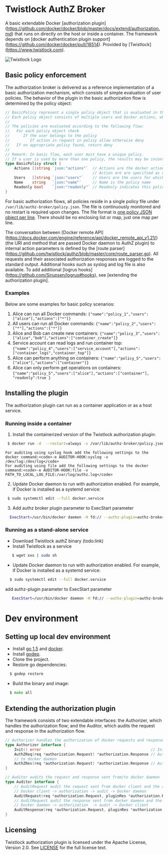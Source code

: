 # Twistlock AuthZ Broker
 
A basic extendable Docker [authorization plugin] (https://github.com/docker/docker/blob/master/docs/extend/authorization.md) that runs on directly on the host or inside a container. The framework depends on [docker authentication plugin support] (https://github.com/docker/docker/pull/18514).
Provided by [Twistlock] (https://www.twistlock.com).

![Twistlock Logo](https://www.twistlock.com/wp-content/uploads/2015/12/Twistlock-Logo.png)

## Basic policy enforcement 

The authorization broker is delivered as a reference implementation of a basic authorization mechanism, which consists of simple evaluation of user policies. The behavior of the plugin in the basic authorization flow is determined by the policy object:

```go
// BasicPolicy represent a single policy object that is evaluated in the authorization flow.
// Each policy object consists of multiple users and Docker actions, where each user belongs to a single policy.
//
// The policies are evaluated according to the following flow:
//   For each policy object check
//      If the user belongs to the policy
//         If action in request in policy allow otherwise deny
//   If no appropriate policy found, return deny
//
// Remark: In basic flow, each user must have a unique policy.
// If a user is used by more than one policy, the results may be inconsistent
type BasicPolicy struct {
	Actions []string `json:"actions"`  // Actions are the docker actions (mapped to authz terminology) that are allowed according to this policy
	                                   // Action are are specified as regular expressions
	Users   []string `json:"users"`    // Users are the users for which this policy apply to
	Name    string   `json:"name"`     // Name is the policy name
	Readonly bool    `json:"readonly"` // Readonly indicates this policy only allow get commands
}
```

For basic authorization flows, all policies reside in a single policy file under `/var/lib/authz-broker/policy.json`. The file  is continuously monitored and no restart is required upon changes.
The file format is [one policy JSON object per line](http://jsonlines.org/).  There should be no enclosing list or map, just one map per line.

The conversation between [Docker remote API] (https://docs.docker.com/engine/reference/api/docker_remote_api_v1.21/) (the URI and method that are passed Docker daemon to AuthZ plugin) to internal action parameters is defined by the [route parser] (https://github.com/twistlock/authz/blob/master/core/route_parser.go).
All requests and their associated authorization responses are logged to the standard output. Additional hooks such as syslog and log file is also available. To add additional [logrus hooks] (https://github.com/Sirupsen/logrus#hooks), see [extending the authorization plugin].

### Examples

Below are some examples for basic policy scenarios:
 1. Alice can run all Docker commands:                     `{"name":"policy_1","users":["alice"],"actions":["*"]}`
 2. All users can run all Docker commands:                    `{"name":"policy_2","users":["*"],"actions":["*"]}`
 3. Alice and Bob can create new containers:              `{"name":"policy_3","users":["alice","bob"],"actions":["container_create"]}`
 4. Service account can read logs and run container top:  `{"name":"policy_4","users":["service_account"],"actions":["container_logs","container_top"]}` 
 5. Alice can perform anything on containers: `{"name":"policy_5","users":["alice"],"actions":["container"]}` 
 6. Alice can only perform get operations on containers:  `{"name":"policy_5","users":["alice"],"actions":["container"], "readonly":true }` 

## Installing the plugin

The authorization plugin can run as a container application or as a host service.

### Running inside a container 

 1. Install the containerized version of the Twistlock authorization plugin: 
```bash
 $ docker run -d  --restart=always -v /var/lib/authz-broker/policy.json:/var/lib/authz-broker/policy.json -v /run/docker/plugins/:/run/docker/plugins twistlock/authz-broker
```
    For auditing using syslog hook add the following settings to the docker command:<code>-e AUDITOR-HOOK:syslog -v /dev/log:/dev/log</code>
    For auditing using file add the following settings to the docker command:<code>-e AUDITOR-HOOK:file -v PATH_TO_LOCAL_LOG_FILE:/var/log/authz.log</code>

 2. Update Docker daemon to run with authorization enabled.
    For example, if Docker is installed as a systemd service:
```bash
 $ sudo systemctl edit --full docker.service 
```
 3. Add authz broker plugin parameter to ExecStart parameter
```bash
  ExecStart=/usr/bin/docker daemon -H fd:// --authz-plugin=authz-broker 
```
### Running as a stand-alone service

 *  Download Twistlock authZ binary (todo:link)
 *  Install Twistlock as a service 
```bash
   $ wget xxx | sudo sh
```
 * Update Docker daemon to run with authorization enabled.
     For example, if Docker is installed as a systemd service:
```bash
  $ sudo systemctl edit --full docker.service 
```
  add authz-plugin parameter to ExecStart parameter
```bash
   ExecStart=/usr/bin/docker daemon -H fd:// --authz-plugin=authz-broker 
``` 
  
# Dev environment
  
## Setting up local dev environment

  * Install [go 1.5](https://golang.org/dl/) and [docker](https://docs.docker.com/linux/step_one/).
  * Install [godep](https://github.com/tools/godep).
  * Clone the project.
  * Restore go dependencies:
```go
  $ godep restore
```
  * Build the binary and image:
```go
  $ make all
```

## Extending the authorization plugin

The framework consists of two extendable interfaces: the Authorizer, 
which handles the authorization flow; and the Auditor, which audits the request and response in the authorization flow.

```go
// Authorizer handles the authorization of docker requests and responses
type Authorizer interface {
	Init() error                                                 // Init initialize the handler
	AuthZReq(req *authorization.Request) *authorization.Response // AuthZReq handles the request from docker client
	// to docker daemon
	AuthZRes(req *authorization.Request) *authorization.Response // AuthZRes handles the response from docker deamon to docker client
}
```

```go
// Auditor audits the request and response sent from/to docker daemon
type Auditor interface {
	// AuditRequest audit the request sent from docker client and the associated authorization response
	// Docker client -> authorization -> audit -> Docker daemon
	AuditRequest(req *authorization.Request, pluginRes *authorization.Response)
	// AuditRequest audit the response sent from docker daemon and the associated authorization response
	// Docker daemon -> authorization  -> audit -> Docker client
	AuditResponse(req *authorization.Request, pluginRes *authorization.Response)
}
```

## Licensing

Twistlock authorization plugin is licensed under the Apache License, Version 2.0. See [LICENSE](https://github.com/twistlock/authz/blob/master/LICENSE) for the full license text.
